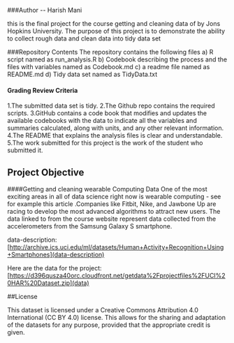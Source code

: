 ###Author -- Harish Mani

this is the final project for the course getting and cleaning data of by Jons Hopkins University. The purpose of this project is to demonstrate the ability 
to collect rough data and clean data into tidy data set


###Repository Contents
The repository contains the following files
a) R script named as run_analysis.R
b) Codebook describing the process and the files with variables named as Codebook.md
c) a readme file named as README.md
d) Tidy data set named as TidyData.txt

#### Grading Review Criteria
1.The submitted data set is tidy. 
2.The Github repo contains the required scripts.
3.GitHub contains a code book that modifies and updates the available codebooks with the data to indicate all the variables and summaries calculated, 
    along with units, and any other relevant information.
4.The README that explains the analysis files is clear and understandable.
5.The work submitted for this project is the work of the student who submitted it.

## Project Objective 
####Getting and cleaning wearable Computing Data
One of the most exciting areas in all of data science right now is wearable computing - see for example 
this article .Companies like Fitbit, Nike, and Jawbone Up are racing to develop the most advanced algorithms to attract new users. 
The data linked to from the course website represent data collected from the accelerometers from the Samsung Galaxy S smartphone. 

data-description: [http://archive.ics.uci.edu/ml/datasets/Human+Activity+Recognition+Using+Smartphones](data-description)
 
Here are the data for the project: [https://d396qusza40orc.cloudfront.net/getdata%2Fprojectfiles%2FUCI%20HAR%20Dataset.zip](data)

##License

This dataset is licensed under a Creative Commons Attribution 4.0 International (CC BY 4.0) license. This allows for the sharing and adaptation of the datasets for any purpose, provided that the appropriate credit is given.

